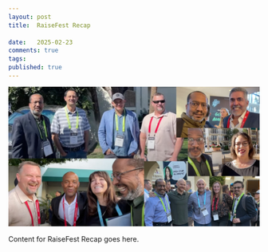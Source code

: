 ```yaml
---
layout: post
title:  RaiseFest Recap

date:   2025-02-23
comments: true
tags: 
published: true
---
```

 
<img src="/images/RaiseFest2025_collage.jpg" width="600" alt="RaiseFest 2025 - RayHightower.com" title="RaiseFest 2025 - RayHightower.com" />   

Content for RaiseFest Recap goes here.
 
